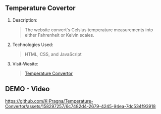 ## Temperature Covertor

1. Description:
   > The website convert's Celsius temperature measurements into either Fahrenheit or Kelvin scales.
2. Technologies Used:
   > HTML, CSS, and JavaScript 
3. Visit-Wesite:
   > [Temperature Convertor](https://k-pragna.github.io/Temperature-Convertor/Temperature%20Convertor/index.html)



## DEMO - Video


https://github.com/K-Pragna/Temperature-Convertor/assets/158297257/6c7482d4-2679-4245-94ea-7dc534f93918



